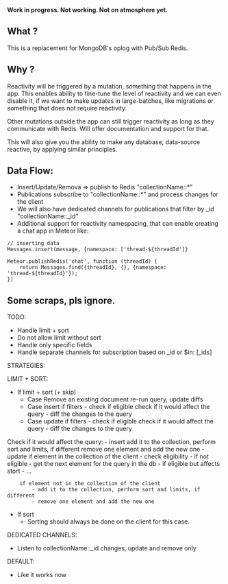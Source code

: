 **Work in progress. Not working. Not on atmosphere yet.**


## What ?

This is a replacement for MongoDB's oplog with Pub/Sub Redis.

## Why ?

Reactivity will be triggered by a mutation, something that happens in the app.
This enables ability to fine-tune the level of reactivity and we can even disable it, if we want to make updates in large-batches,
like migrations or something that does not require reactivity.

Other mutations outside the app can still trigger reactivity as long as they communicate with Redis. Will offer documentation and support for that.

This will also give you the ability to make any database, data-source reactive, by applying similar principles.

## Data Flow:

- Insert/Update/Remova => publish to Redis "collectionName::*"
- Publications subscribe to "collectionName::*" and process changes for the client
- We will also have dedicated channels for publications that filter by _id "collectionName::_id"
- Additional support for reactivity namespacing, that can enable creating a chat app in Meteor like:

```
// inserting data
Messages.insert(message, {namespace: ['thread-${threadId']}

Meteor.publishRedis('chat', function (threadId) {
    return Messages.find({threadId}, {}, {namespace: 'thread-${threadId}'});
})
```



## Some scraps, pls ignore.

TODO:

- Handle limit + sort
- Do not allow limit without sort
- Handle only specific fields
- Handle separate channels for subscription based on _id or $in: [_ids]


STRATEGIES:

LIMIT + SORT:

- If limit + sort (+ skip)
    - Case Remove an existing document
        re-run query, update diffs
    - Case insert
        if filters
            - check if eligible
        check if it would affect the query
            - diff the changes to the query
    - Case update
        if filters
            - check if eligible
        check if it would affect the query
            - diff the changes to the query

Check if it would affect the query:
    - insert
        add it to the collection, perform sort and limits, if different
        remove one element and add the new one
    - update
        if element in the collection of the client
            - check eligibility
                - if not eligible
                    - get the next element for the query in the db
                - if eligible but affects stort
                    - ...
        
        if element not in the collection of the client
            - add it to the collection, perform sort and limits, if different
            - remove one element and add the new one
        
- If sort
    - Sorting should always be done on the client for this case.
    
DEDICATED CHANNELS:
- Listen to collectionName::_id changes, update and remove only

DEFAULT:
- Like it works now